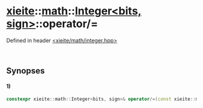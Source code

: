 # [xieite](../../../../../xieite.md)\:\:[math](../../../../../math.md)\:\:[Integer<bits, sign>](../../../../integer.md)\:\:operator/=
Defined in header [<xieite/math/integer.hpp>](../../../../../../../include/xieite/math/integer.hpp)

&nbsp;

## Synopses
#### 1)
```cpp
constexpr xieite::math::Integer<bits, sign>& operator/=(const xieite::math::Integer<bits, sign> divisor);
```
